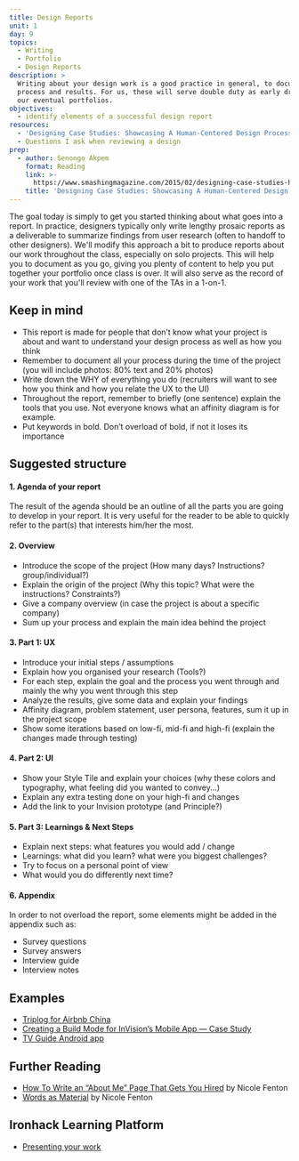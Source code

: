 ```yaml
---
title: Design Reports
unit: 1
day: 9
topics:
  - Writing
  - Portfolio
  - Design Reports
description: >
  Writing about your design work is a good practice in general, to document your
  process and results. For us, these will serve double duty as early drafts of
  our eventual portfolios.
objectives:
  - identify elements of a successful design report
resources:
  - 'Designing Case Studies: Showcasing A Human-Centered Design Process'
  - Questions I ask when reviewing a design
prep:
  - author: Senongo Akpem
    format: Reading
    link: >-
      https://www.smashingmagazine.com/2015/02/designing-case-studies-human-centered-design-process/
    title: 'Designing Case Studies: Showcasing A Human-Centered Design Process'
---
```

The goal today is simply to get you started thinking about what goes into a report. In practice, designers typically only write lengthy prosaic reports as a deliverable to summarize findings from user research (often to handoff to other designers). We'll modify this approach a bit to produce reports about our work throughout the class, especially on solo projects. This will help you to document as you go, giving you plenty of content to help you put together your portfolio once class is over. It will also serve as the record of your work that you'll review with one of the TAs in a 1-on-1.

## Keep in mind

* This report is made for people that don’t know what your project is about and want to understand your design process as well as how you think
* Remember to document all your process during the time of the project (you will include photos: 80% text and 20% photos)
* Write down the WHY of everything you do (recruiters will want to see how you think and how you relate the UX to the UI)
* Throughout the report, remember to briefly (one sentence) explain the tools that you use. Not everyone knows what an affinity diagram is for example.
* Put keywords in bold. Don’t overload of bold, if not it loses its importance

## Suggested structure

#### 1. Agenda of your report

The result of the agenda should be an outline of all the parts you are going to develop in your report. It is very useful for the reader to be able to quickly refer to the part(s) that interests him/her the most.

#### 2. Overview

* Introduce the scope of the project (How many days? Instructions? group/individual?)
* Explain the origin of the project (Why this topic? What were the instructions? Constraints?)
* Give a company overview (in case the project is about a specific company)
* Sum up your process and explain the main idea behind the project

#### 3. Part 1: UX

* Introduce your initial steps / assumptions
* Explain how you organised your research (Tools?)
* For each step, explain the goal and the process you went through and mainly the why you went through this step
* Analyze the results, give some data and explain your findings
* Affinity diagram, problem statement, user persona, features, sum it up in the project scope
* Show some iterations based on low-fi, mid-fi and high-fi (explain the changes made through testing)

#### 4. Part 2: UI

* Show your Style Tile and explain your choices (why these colors and typography, what feeling did you wanted to convey...)
* Explain any extra testing done on your high-fi and changes
* Add the link to your Invision prototype (and Principle?)

#### 5. Part 3: Learnings & Next Steps

* Explain next steps: what features you would add / change
* Learnings: what did you learn? what were you biggest challenges?
* Try to focus on a personal point of view
* What would you do differently next time?

#### 6. Appendix

In order to not overload the report, some elements might be added in the appendix such as:

* Survey questions
* Survey answers
* Interview guide
* Interview notes

## Examples

* [Triplog for Airbnb China](http://airbnbtriplog.com)
* [Creating a Build Mode for InVision’s Mobile App — Case Study](https://medium.com/nyc-design/creating-a-build-mode-for-the-invision-mobile-app-f241aa66e4af)
* [TV Guide Android app](http://abdussalam.pk/project/tv-guide-app)



## Further Reading

* [How To Write an “About Me” Page That Gets You Hired](https://99u.adobe.com/articles/51669/how-to-write-about-me-section) by Nicole Fenton
* [Words as Material](https://www.nicolefenton.com/words-as-material/) by Nicole Fenton

## Ironhack Learning Platform

* [Presenting your work](http://learn.ironhack.com/#/learning_unit/7080)
